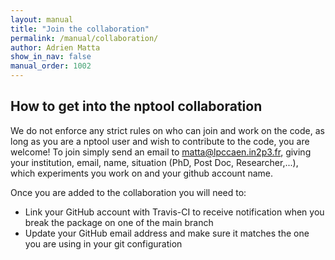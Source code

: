 ```yaml
---
layout: manual
title: "Join the collaboration"
permalink: /manual/collaboration/
author: Adrien Matta
show_in_nav: false
manual_order: 1002
---
```

## How to get into the nptool collaboration

We do not enforce any strict rules on who can join and work on the code, as long as you are a nptool user and wish to contribute to the code, you are welcome!
To join simply send an email to matta@lpccaen.in2p3.fr, giving your institution, email, name, situation (PhD, Post Doc, Researcher,...), which experiments you work on and your github account name.

Once you are added to the collaboration you will need to:
  - Link your GitHub account with Travis-CI to receive notification when you break the package on one of the main branch
  - Update your GitHub email address and make sure it matches the one you are using in your git configuration

